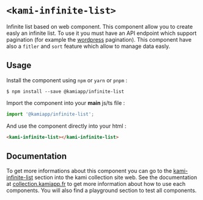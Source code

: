 # `<kami-infinite-list>`

Infinite list based on web component. This component allow you to create easly an infinite list.
To use it you must have an API endpoint which support pagination (for example the [wordpress](https://developer.wordpress.org/rest-api/using-the-rest-api/pagination/) pagination).
This component have also a ``fitler`` and ``sort`` feature which allow to manage data easly. 

## Usage

Install the component using ``npm`` or ``yarn`` or ``pnpm`` :

```console
$ npm install --save @kamiapp/infinite-list
```

Import the component into your **main** js/ts file :

```js
import '@kamiapp/infinite-list';
```
And use the component directly into your html :

```html
<kami-infinite-list></kami-infinite-list>
```
## Documentation

To get more informations about this component you can go to the [kami-infinite-list](https://www.collection.kamiapp.fr/docs/infinite-list.html) section into the kami collection site web. See the documentation at [collection.kamiapp.fr](https://www.collection.kamiapp.fr/) to get more information about how to use each components. You will also find a playground section to test all components.
